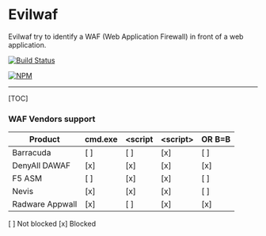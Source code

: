 # Evilwaf

Evilwaf try to identify a WAF (Web Application Firewall) in front of a web application.

[![Build Status](https://secure.travis-ci.org/eviltik/evilwaf.png)](http://travis-ci.org/eviltik/evilwaf)

[![NPM](https://nodei.co/npm-dl/evilwaf.png)](https://nodei.co/npm-dl/evilwaf/)

----

[TOC]

### WAF Vendors support


| Product          | cmd.exe  | &lt;script  | &lt;script&gt; | OR B=B |
 ----------------- | -------- | ----------- | -------------- | ------ |
| Barracuda        | [ ]      | [ ]         | [x]            | [ ]    |
| DenyAll DAWAF    | [x]      | [x]         | [x]            | [x]    |
| F5 ASM           | [ ]      | [x]         | [x]            | [ ]    |
| Nevis            | [x]      | [x]         | [x]            | [ ]    |
| Radware Appwall  | [x]      | [ ]         | [x]            | [x]    |


[ ] Not blocked
[x] Blocked

